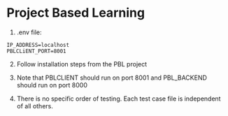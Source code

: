 # Project Based Learning

1. .env file:

```
IP_ADDRESS=localhost 
PBLCLiENT_PORT=8001
```

2. Follow installation steps from the PBL project

3. Note that PBLCLIENT should run on port 8001 and PBL_BACKEND should run on port 8000

4. There is no specific order of testing. Each test case file is independent of all others.
